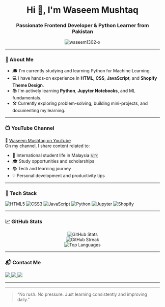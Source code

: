<h1 align="center">Hi 👋, I'm Waseem Mushtaq</h1>
<h3 align="center">Passionate Frontend Developer & Python Learner from Pakistan</h3>

<p align="center">
  <img src="https://komarev.com/ghpvc/?username=waseem1302-x&label=Profile%20views&color=0e75b6&style=flat" alt="waseem1302-x" />
</p>

---

### 🔧 About Me

- 🎓 I'm currently studying and learning Python for Machine Learning.
- 💻 I have hands-on experience in **HTML**, **CSS**, **JavaScript**, and **Shopify Theme Design**.
- 📚 I'm actively learning **Python**, **Jupyter Notebooks**, and ML fundamentals.
- 🛠️ Currently exploring problem-solving, building mini-projects, and documenting my learning.

---

### 📺 YouTube Channel

🎥 [Waseem Mushtaq on YouTube](https://www.youtube.com/@waseem1302-x)  
On my channel, I share content related to:
- 📌 International student life in Malaysia 🇲🇾
- 🎓 Study opportunities and scholarships
- 📚 Tech and learning journey
- 💡 Personal development and productivity tips

---

### 🧰 Tech Stack

![HTML5](https://img.shields.io/badge/-HTML5-E34F26?logo=html5&logoColor=white&style=for-the-badge)
![CSS3](https://img.shields.io/badge/-CSS3-1572B6?logo=css3&logoColor=white&style=for-the-badge)
![JavaScript](https://img.shields.io/badge/-JavaScript-F7DF1E?logo=javascript&logoColor=black&style=for-the-badge)
![Python](https://img.shields.io/badge/-Python-3776AB?logo=python&logoColor=white&style=for-the-badge)
![Jupyter](https://img.shields.io/badge/-Jupyter-F37626?logo=jupyter&logoColor=white&style=for-the-badge)
![Shopify](https://img.shields.io/badge/-Shopify-7AB55C?logo=shopify&logoColor=white&style=for-the-badge)

---

### 📈 GitHub Stats

<p align="center">
  <img src="https://github-readme-stats.vercel.app/api?username=waseem1302-x&show_icons=true&theme=default" alt="GitHub Stats" />
  <br/>
  <img src="https://github-readme-streak-stats.herokuapp.com/?user=waseem1302-x" alt="GitHub Streak" />
  <br/>
  <img src="https://github-readme-stats.vercel.app/api/top-langs/?username=waseem1302-x&layout=compact" alt="Top Languages" />
</p>

---

### 📬 Contact Me

<p align="left">
  <a href="https://www.linkedin.com/in/waseem-mushtaq-1302-x/" target="_blank">
    <img src="https://img.shields.io/badge/-LinkedIn-0A66C2?logo=linkedin&logoColor=white&style=for-the-badge" />
  </a>
  <a href="https://instagram.com/waseem1302-x" target="_blank">
    <img src="https://img.shields.io/badge/-Instagram-E4405F?logo=instagram&logoColor=white&style=for-the-badge" />
  </a>
  <a href="https://www.youtube.com/@waseem1302-x" target="_blank">
    <img src="https://img.shields.io/badge/-YouTube-FF0000?logo=youtube&logoColor=white&style=for-the-badge" />
  </a>
</p>

---


---

> “No rush. No pressure. Just learning consistently and improving daily.”
